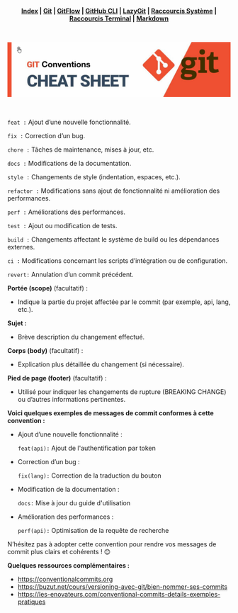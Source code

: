 <div align="center">

**[Index](/README.md) | [Git](/git/git.md) | [GitFlow](/git/gitflow.md) | [GitHub CLI](/git/github-cli.md) | [LazyGit](/git/lazygit.md) | [Raccourcis Système](/shortcut-sys/shortcut.md) | [Raccourcis Terminal](/terminal/terminal.md) | [Markdown](/markdown/markdown.md)**

</div>

<br>

![banner](/git/git-pics/git-conventions-readme.png)

<br>

`feat :` Ajout d’une nouvelle fonctionnalité.

  `fix :` Correction d’un bug.

  `chore :` Tâches de maintenance, mises à jour, etc.

  `docs :` Modifications de la documentation.

  `style :` Changements de style (indentation, espaces, etc.).

  `refactor :` Modifications sans ajout de fonctionnalité ni amélioration des performances.

  `perf :` Améliorations des performances.

  `test :` Ajout ou modification de tests.

  `build :` Changements affectant le système de build ou les dépendances externes.

  `ci :` Modifications concernant les scripts d’intégration ou de configuration.

  `revert:` Annulation d’un commit précédent.

**Portée (scope)** (facultatif) :

- Indique la partie du projet affectée par le commit (par exemple, api, lang, etc.).

**Sujet :**

- Brève description du changement effectué.

**Corps (body)** (facultatif) :

- Explication plus détaillée du changement (si nécessaire).

**Pied de page (footer)** (facultatif) :

- Utilisé pour indiquer les changements de rupture (BREAKING CHANGE) ou d’autres informations pertinentes.

**Voici quelques exemples de messages de commit conformes à cette convention :**

- Ajout d’une nouvelle fonctionnalité :

  `feat(api):` Ajout de l'authentification par token

- Correction d’un bug :

  `fix(lang):` Correction de la traduction du bouton

- Modification de la documentation :

  `docs:` Mise à jour du guide d'utilisation

- Amélioration des performances :

  `perf(api):` Optimisation de la requête de recherche

N’hésitez pas à adopter cette convention pour rendre vos messages de commit plus clairs et cohérents ! 😊

**Quelques ressources complémentaires :**

- https://conventionalcommits.org
- https://buzut.net/cours/versioning-avec-git/bien-nommer-ses-commits
- https://les-enovateurs.com/conventional-commits-details-exemples-pratiques